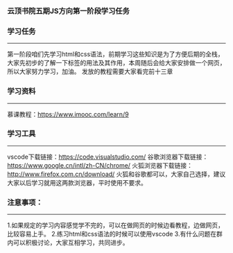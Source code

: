 ### 云顶书院五期JS方向第一阶段学习任务

### 学习任务

------

第一阶段咱们先学习html和css语法，前期学习这些知识是为了方便后期的全栈，大家先初步的了解一下标签的用法及其作用，本周随后会给大家安排做一个网页，所以大家努力学习，加油。 发放的教程需要大家看完前十三章

### 学习资料

------

慕课教程：https://www.imooc.com/learn/9

### 学习工具

------

vscode下载链接：https://code.visualstudio.com/ 
 谷歌浏览器下载链接：https://www.google.cn/intl/zh-CN/chrome/ 
 火狐浏览器下载链接：http://www.firefox.com.cn/download/ 
 火狐和谷歌都可以，大家自己选择，建议大家以后学习就用这两款浏览器，平时使用不要求。

### 注意事项：

------

1.如果规定的学习内容感觉学不完的，可以在做网页的时候边看教程，边做网页，比较容易上手。 
 2.练习html和css语法的时候可以使用vscode 
 3.有什么问题在群内可以积极讨论，大家互相学习，共同进步。